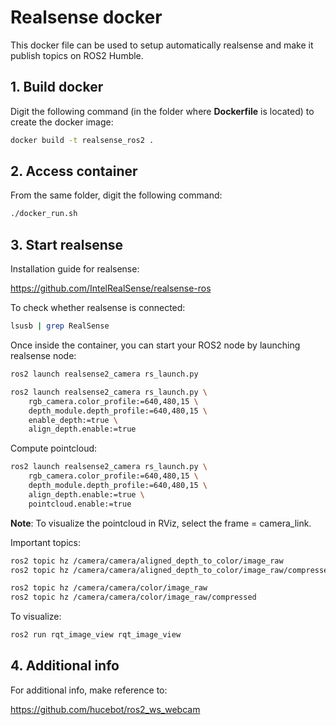 # Realsense docker

This docker file can be used to setup automatically realsense and make it publish topics on ROS2 Humble.

## 1. Build docker

Digit the following command (in the folder where **Dockerfile** is located) to create the docker image:

```bash
docker build -t realsense_ros2 .
```

## 2. Access container

From the same folder, digit the following command:

```bash
./docker_run.sh
```

## 3. Start realsense

Installation guide for realsense:

https://github.com/IntelRealSense/realsense-ros

To check whether realsense is connected:

```bash
lsusb | grep RealSense
```

Once inside the container, you can start your ROS2 node by launching realsense node:

```bash
ros2 launch realsense2_camera rs_launch.py
```

```bash
ros2 launch realsense2_camera rs_launch.py \
    rgb_camera.color_profile:=640,480,15 \
    depth_module.depth_profile:=640,480,15 \
    enable_depth:=true \
    align_depth.enable:=true
```

Compute pointcloud:

```bash
ros2 launch realsense2_camera rs_launch.py \
    rgb_camera.color_profile:=640,480,15 \
    depth_module.depth_profile:=640,480,15 \
    align_depth.enable:=true \
    pointcloud.enable:=true
 ```

**Note**: To visualize the pointcloud in RViz, select the frame = camera_link.

Important topics:

```bash
ros2 topic hz /camera/camera/aligned_depth_to_color/image_raw
ros2 topic hz /camera/camera/aligned_depth_to_color/image_raw/compressed
```

```bash
ros2 topic hz /camera/camera/color/image_raw
ros2 topic hz /camera/camera/color/image_raw/compressed
```

To visualize:

```bash
ros2 run rqt_image_view rqt_image_view
```

## 4. Additional info

For additional info, make reference to:

https://github.com/hucebot/ros2_ws_webcam

